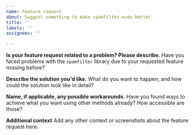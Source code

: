 ```yaml
---
name: Feature request
about: Suggest something to make spamfilter even better
title: ''
labels: ''
assignees: ''

---
```


**Is your feature request related to a problem? Please describe.**
Have you faced problems with the `spamfilter` library due to your requested feature missing before?

**Describe the solution you'd like.**
What do you want to happen, and how could the solution look like in detail?

**Name, if applicable, any possible workarounds.**
Have you found ways to achieve what you want using other methods already? How accessible are those?

**Additional context**
Add any other context or screenshots about the feature request here.
